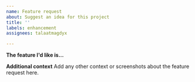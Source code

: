 ```yaml
---
name: Feature request
about: Suggest an idea for this project
title: ''
labels: enhancement
assignees: talaatmagdyx

---
```


**The feature I'd like is...**

**Additional context**
Add any other context or screenshots about the feature request here.
